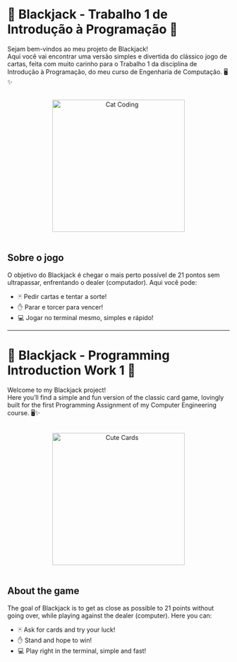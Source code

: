 # 🎲 Blackjack - Trabalho 1 de Introdução à Programação 💖

Sejam bem-vindos ao meu projeto de Blackjack!  
Aqui você vai encontrar uma versão simples e divertida do clássico jogo de cartas, feita com muito carinho para o Trabalho 1 da disciplina de Introdução à Programação, do meu curso de Engenharia de Computação. 🖥️✨

<br>

<div align="center">
  <img src="https://media.giphy.com/media/JIX9t2j0ZTN9S/giphy.gif" width="300" alt="Cat Coding">
</div>

<br>

## Sobre o jogo

O objetivo do Blackjack é chegar o mais perto possível de 21 pontos sem ultrapassar, enfrentando o dealer (computador). Aqui você pode:

- 🃏 Pedir cartas e tentar a sorte!  
- ✋ Parar e torcer para vencer!  
- 💻 Jogar no terminal mesmo, simples e rápido!

---

# 🎲 Blackjack - Programming Introduction Work 1 💖

Welcome to my Blackjack project!  
Here you’ll find a simple and fun version of the classic card game, lovingly built for the first Programming Assignment of my Computer Engineering course. 🖥️✨

<br>

<div align="center">
  <img src="https://media.giphy.com/media/f9k1tV7HyORcngKF8v/giphy.gif" width="300" alt="Cute Cards">
</div>

<br>

## About the game

The goal of Blackjack is to get as close as possible to 21 points without going over, while playing against the dealer (computer). Here you can:

- 🃏 Ask for cards and try your luck!  
- ✋ Stand and hope to win!  
- 💻 Play right in the terminal, simple and fast!
